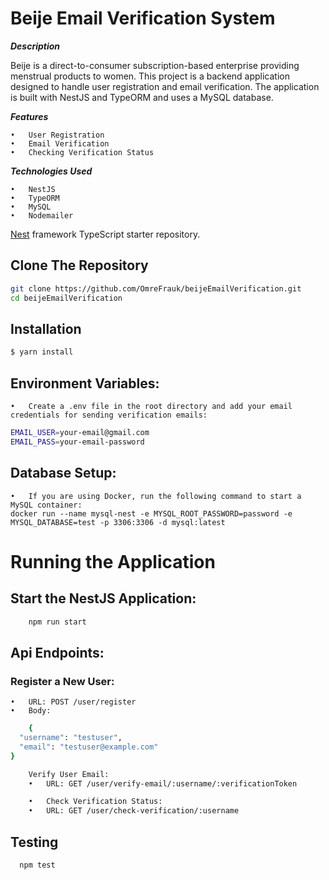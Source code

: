 # Beije Email Verification System

**_Description_**

Beije is a direct-to-consumer subscription-based enterprise providing menstrual products to women. This project is a backend application designed to handle user registration and email verification. The application is built with NestJS and TypeORM and uses a MySQL database.

**_Features_**

    •	User Registration
    •	Email Verification
    •	Checking Verification Status

**_Technologies Used_**

    •	NestJS
    •	TypeORM
    •	MySQL
    •	Nodemailer

[Nest](https://github.com/nestjs/nest) framework TypeScript starter repository.

## Clone The Repository

```bash
git clone https://github.com/OmreFrauk/beijeEmailVerification.git
cd beijeEmailVerification
```

## Installation

```bash
$ yarn install
```

## Environment Variables:

    •	Create a .env file in the root directory and add your email credentials for sending verification emails:

```bash
EMAIL_USER=your-email@gmail.com
EMAIL_PASS=your-email-password
```

## Database Setup:

    •	If you are using Docker, run the following command to start a MySQL container:
    docker run --name mysql-nest -e MYSQL_ROOT_PASSWORD=password -e MYSQL_DATABASE=test -p 3306:3306 -d mysql:latest

# Running the Application

## Start the NestJS Application:

```bash
	npm run start
```

## Api Endpoints:

### Register a New User:

    •	URL: POST /user/register
    •	Body:

```bash
	{
  "username": "testuser",
  "email": "testuser@example.com"
}
```

```bash
	Verify User Email:
	•	URL: GET /user/verify-email/:username/:verificationToken
```

```bash
	•	Check Verification Status:
	•	URL: GET /user/check-verification/:username
```

## Testing

```bash
  npm test
```
